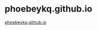 # phoebeykq.github.io
<a href="https://phoebeykq.github.io" target="_blank">phoebeykq.github.io</a>
